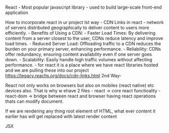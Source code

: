 React
    - Most popular javascript library
    - used to build large-scale front-end application

How to incorporate react in ur project
    Ist way - CDN Links in react
        - network of servers distributed geographically to deliver content to users more efficiently.
        - Benefits of Using a CDN:
            - Faster Load Times: By delivering content from a server closest to the user, CDNs reduce latency and improve load times.
            - Reduced Server Load: Offloading traffic to a CDN reduces the burden on your primary server, enhancing performance.
            - Reliability: CDNs offer redundancy, ensuring content availability even if one server goes down.
            - Scalability: Easily handle high traffic volumes without affecting performance.
        - for react it is a place where we have react libraries hosted and we are pulling these into our project
        https://legacy.reactjs.org/docs/cdn-links.html
    2nd Way- 


React not only works on browsers but also on mobiles (react native) etc devices also. That is why w ehave 2 files
    - react -> core react functioality
    - react-dom -> bridge between react and browser having react operations thats can modify document.

If we are rendering any thing root element of HTML, what ever content it earlier has will get replaced with latest render content

JSX


